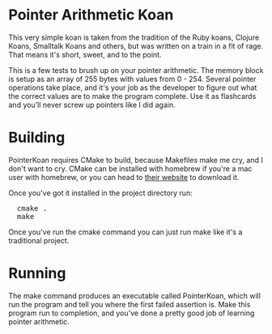 # Pointer Arithmetic Koan

This very simple koan is taken from the tradition of the Ruby koans, Clojure Koans, Smalltalk Koans and others, but was written on a train in a fit of rage. That means it's short, sweet, and to the point.

This is a few tests to brush up on your pointer arithmetic. The memory block is setup as an array of 255 bytes with values from 0 - 254.  Several pointer operations take place, and it's your job as the developer to figure out what the correct values are to make the program complete.  Use it as flashcards and you'll never screw up pointers like I did again.

# Building

PointerKoan requires CMake to build, because Makefiles make me cry, and I don't want to cry.  CMake can be installed with homebrew if you're a mac user with homebrew, or you can head to [their website](http://cmake.org/) to download it.

Once you've got it installed in the project directory run:

<pre>
  cmake .
  make
</pre>

Once you've run the cmake command you can just run make like it's a traditional project.

# Running

The make command produces an executable called PointerKoan, which will run the program and tell you where the first failed assertion is.  Make this program run to completion, and you've done a pretty good job of learning pointer arithmetic.
